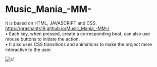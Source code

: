 # Music_Mania_-MM-
It is based on HTML, JAVASCRIPT and CSS.
https://prashants19.github.io/Music_Mania_-MM-/
</br>
• Each key, when pressed, create a corresponding beat, can also use mouse buttons to initiate the action.</br>
• It also uses CSS transitions and animations to
make the project more interactive to the user.</br>


![s1](https://user-images.githubusercontent.com/95503105/171726929-7dbb4a7e-ea82-477e-a6a1-3869ce7f0c6b.jpg)
